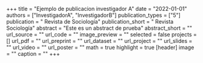 +++
title = "Ejemplo de publicacion investigador A"
date = "2022-01-01"
authors = ["InvestigadorA", "InvestigadorB"]
publication_types = ["5"]
publication = " Revista de Sociología"
publication_short = " Revista Sociología"
abstract = "Este es un abstract de prueba"
abstract_short = ""
url_source = ""
url_code = ""
image_preview = ""
selected = false
projects = []
url_pdf = ""
url_preprint = ""
url_dataset = ""
url_project = ""
url_slides = ""
url_video = ""
url_poster = ""
math = true
highlight = true
[header]
image = ""
caption = ""
+++
